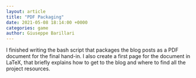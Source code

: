 ```yaml
---
layout: article
title: "PDF Packaging"
date: 2021-05-08 18:14:00 +0000
categories: game
author: Giuseppe Barillari
---
```


I finished writing the bash script that packages the blog posts as a PDF document for the final hand-in.
I also create a first page for the document in LaTeX, that briefly explains how to get to the blog and
where to find all the project resources.
